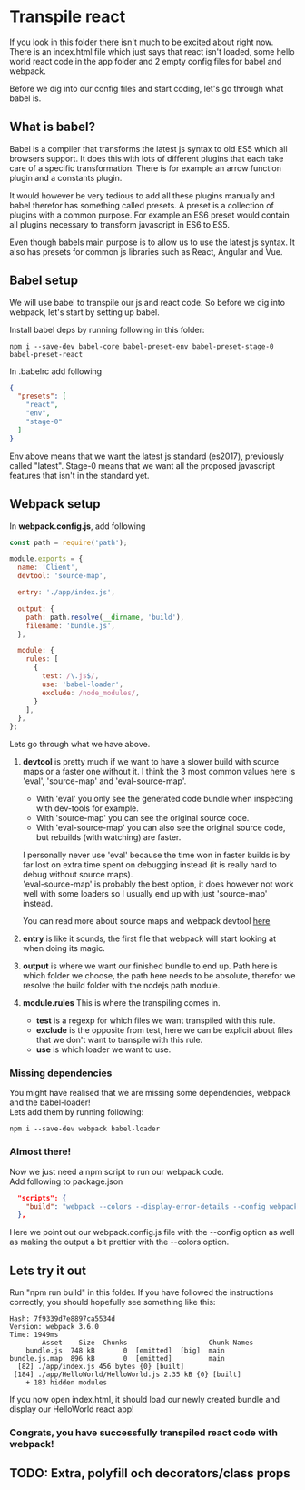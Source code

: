 # Transpile react

If you look in this folder there isn't much to be excited about right now.
There is an index.html file which just says that react isn't loaded, some hello world react code in the app folder and 2 empty config files for babel and webpack.

Before we dig into our config files and start coding, let's go through what babel is.

## What is babel?

Babel is a compiler that transforms the latest js syntax to old ES5 which all browsers support. It does this with lots of different plugins that each take care of a specific transformation. There is for example an arrow function plugin and a constants plugin. 

It would however be very tedious to add all these plugins manually and babel therefor has something called presets. A preset is a collection of plugins with a common purpose. For example an ES6 preset would contain all plugins necessary to transform javascript in ES6 to ES5.

Even though babels main purpose is to allow us to use the latest js syntax. It also has presets for common js libraries such as React, Angular and Vue.

## Babel setup

We will use babel to transpile our js and react code. So before we dig into webpack, let's start by setting up babel.

Install babel deps by running following in this folder:
````text
npm i --save-dev babel-core babel-preset-env babel-preset-stage-0 babel-preset-react
````

In .babelrc add following
```json
{
  "presets": [
    "react",
    "env",
    "stage-0"
  ]
}
```

Env above means that we want the latest js standard (es2017), previously called "latest". Stage-0 means that we want all the proposed javascript features that isn't in the standard yet.

## Webpack setup

In **webpack.config.js**, add following
```js
const path = require('path');

module.exports = {
  name: 'Client',
  devtool: 'source-map',

  entry: './app/index.js',

  output: {
    path: path.resolve(__dirname, 'build'),
    filename: 'bundle.js',
  },

  module: {
    rules: [
      {
        test: /\.js$/,
        use: 'babel-loader',
        exclude: /node_modules/,
      }
    ],
  },
};
```
Lets go through what we have above.

1. **devtool** is pretty much if we want to have a slower build with source maps or a faster one without it. I think the 3 most common values here is 'eval', 'source-map' and 'eval-source-map'.

    - With 'eval' you only see the generated code bundle when inspecting with dev-tools for example.
    - With 'source-map' you can see the original source code.
    - With 'eval-source-map' you can also see the original source code, but rebuilds (with watching) are faster. 
    
    I personally never use 'eval' because the time won in faster builds is by far lost on extra time spent on debugging instead (it is really hard to debug without source maps). <br />
    'eval-source-map' is probably the best option, it does however not work well with some loaders so I usually end up with just 'source-map' instead.
    
    You can read more about source maps and webpack devtool [here](https://webpack.js.org/configuration/devtool/)

2. **entry** is like it sounds, the first file that webpack will start looking at when doing its magic.

3. **output** is where we want our finished bundle to end up. Path here is which folder we choose, the path here needs to be absolute, therefor we resolve the build folder with the nodejs path module.

4. **module.rules** This is where the transpiling comes in. 

    - **test** is a regexp for which files we want transpiled with this rule. 
    - **exclude** is the opposite from test, here we can be explicit about files that we don't want to transpile with this rule.
    - **use** is which loader we want to use.

### Missing dependencies

You might have realised that we are missing some dependencies, webpack and the babel-loader!<br>
Lets add them by running following:
````text
npm i --save-dev webpack babel-loader
````

### Almost there!

Now we just need a npm script to run our webpack code.<br>
Add following to package.json
````json
  "scripts": {
    "build": "webpack --colors --display-error-details --config webpack.config.js"
  },
````

Here we point out our webpack.config.js file with the --config option as well as making the output a bit prettier with the --colors option.

## Lets try it out

Run "npm run build" in this folder.
If you have followed the instructions correctly, you should hopefully see something like this:<br/>
````text
Hash: 7f9339d7e8897ca5534d
Version: webpack 3.6.0
Time: 1949ms
        Asset    Size  Chunks                    Chunk Names
    bundle.js  748 kB       0  [emitted]  [big]  main
bundle.js.map  896 kB       0  [emitted]         main
  [82] ./app/index.js 456 bytes {0} [built]
 [184] ./app/HelloWorld/HelloWorld.js 2.35 kB {0} [built]
    + 183 hidden modules
````

If you now open index.html, it should load our newly created bundle and display our HelloWorld react app!

### Congrats, you have successfully transpiled react code with webpack! 

## TODO: Extra, polyfill och decorators/class props
